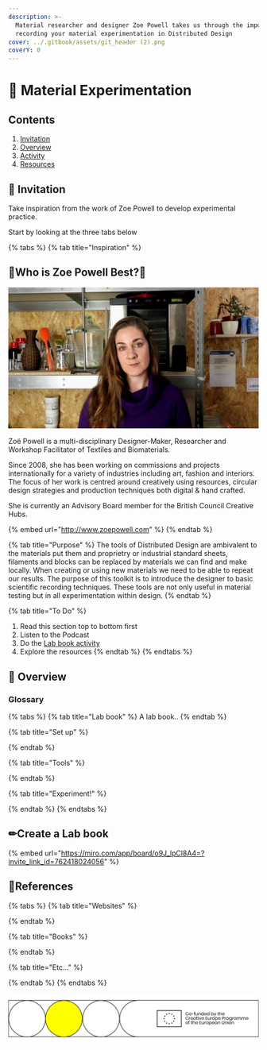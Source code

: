 ```yaml
---
description: >-
  Material researcher and designer Zoe Powell takes us through the importance of
  recording your material experimentation in Distributed Design
cover: ../.gitbook/assets/git_header (2).png
coverY: 0
---
```


# 🔬 Material Experimentation

## Contents

1. [Invitation](material-experimentation.md#invitation)
2. [Overview](material-experimentation.md#introduction)
3. [Activity](material-experimentation.md#create-a-lab-book)
4. [Resources](material-experimentation.md#undefined)

## 🎯 Invitation <a href="invitation" id="invitation"></a>

Take inspiration from the work of Zoe Powell to develop experimental practice.&#x20;

Start by looking at the three tabs below

{% tabs %}
{% tab title="Inspiration" %}
## **🍳Who is  Zoe Powell Best?**🔬



![](<../.gitbook/assets/WhatsApp Image 2021-10-19 at 15.05.58.jpeg>)

Zoë Powell is a multi-disciplinary Designer-Maker, Researcher and Workshop Facilitator of Textiles and Biomaterials.

Since 2008, she has been working on commissions and projects internationally for a variety of industries including art, fashion and interiors. The focus of her work is centred around creatively using resources, circular design strategies and production techniques both digital & hand crafted.

She is currently an Advisory Board member for the British Council Creative Hubs.

{% embed url="http://www.zoepowell.com" %}
{% endtab %}

{% tab title="Purpose" %}
The tools of Distributed Design are ambivalent to the materials put them and proprietry or industrial standard sheets, filaments and blocks can be replaced by materials we can find and make locally. When creating or using new materials we need to be able to repeat our results. The purpose of this toolkit is to introduce the designer to basic scientific recording techniques. These tools are not only useful in material testing but in all experimentation within design.
{% endtab %}

{% tab title="To Do" %}
1. Read this section top to bottom first
2. Listen to the Podcast
3. Do the [Lab book activity](material-experimentation.md#type-suitability-activity)
4. Explore the resources
{% endtab %}
{% endtabs %}

## 👀 Overview

### Glossary

{% tabs %}
{% tab title="Lab book" %}
A lab book..
{% endtab %}

{% tab title="Set up" %}

{% endtab %}

{% tab title="Tools" %}

{% endtab %}

{% tab title="Experiment!" %}

{% endtab %}
{% endtabs %}

## ✏Create a Lab book

{% embed url="https://miro.com/app/board/o9J_lpCl8A4=?invite_link_id=762418024056" %}



## 📔References&#x20;

{% tabs %}
{% tab title="Websites" %}

{% endtab %}

{% tab title="Books" %}

{% endtab %}

{% tab title="Etc..." %}

{% endtab %}
{% endtabs %}

![](<../.gitbook/assets/image (30).png>)
